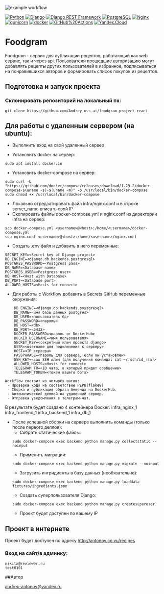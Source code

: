 ![example workflow](https://github.com/Andrey-oss-ai/foodgram-project-react/actions/workflows/foodgram_workflow.yml/badge.svg)

[![Python](https://img.shields.io/badge/-Python-464646?style=flat-square&logo=Python)](https://www.python.org/)
[![Django](https://img.shields.io/badge/-Django-464646?style=flat-square&logo=Django)](https://www.djangoproject.com/)
[![Django REST Framework](https://img.shields.io/badge/-Django%20REST%20Framework-464646?style=flat-square&logo=Django%20REST%20Framework)](https://www.django-rest-framework.org/)
[![PostgreSQL](https://img.shields.io/badge/-PostgreSQL-464646?style=flat-square&logo=PostgreSQL)](https://www.postgresql.org/)
[![Nginx](https://img.shields.io/badge/-NGINX-464646?style=flat-square&logo=NGINX)](https://nginx.org/ru/)
[![gunicorn](https://img.shields.io/badge/-gunicorn-464646?style=flat-square&logo=gunicorn)](https://gunicorn.org/)
[![docker](https://img.shields.io/badge/-Docker-464646?style=flat-square&logo=docker)](https://www.docker.com/)
[![GitHub%20Actions](https://img.shields.io/badge/-GitHub%20Actions-464646?style=flat-square&logo=GitHub%20actions)](https://github.com/features/actions)
[![Yandex.Cloud](https://img.shields.io/badge/-Yandex.Cloud-464646?style=flat-square&logo=Yandex.Cloud)](https://cloud.yandex.ru/)

# Foodgram

Foodgram - сервис для публикации рецептов, работающий как web сервис, 
так и через api. Пользователи прошедшие авторизацию могут добавлять 
рецепты других пользователей в избранное, подписываться на понравившихся
авторов и формировать список покупок из рецептов.

## Подготовка и запуск проекта
### Склонировать репозиторий на локальный пк:
```
git clone https://github.com/Andrey-oss-ai/foodgram-project-react
```
## Для работы с удаленным сервером (на ubuntu):
* Выполнить вход на свой удаленный сервер

* Установить docker на сервер:
```
sudo apt install docker.io 
```
* Установить docker-compose на сервер:
```
sudo curl -L "https://github.com/docker/compose/releases/download/1.29.2/docker-compose-$(uname -s)-$(uname -m)" -o /usr/local/bin/docker-compose
sudo chmod +x /usr/local/bin/docker-compose
```
* Локально отредактировать файл infra/nginx.conf и в строке server_name вписать свой IP
* Скопировать файлы docker-compose.yml и nginx.conf из директории infra на сервер:
```
scp docker-compose.yml <username>@<host>:/home/<username>/docker-compose.yml
scp nginx.conf <username>@<host>:/home/<username>/nginx.conf
```
* Cоздать .env файл и добавить в него переменные:
```
SECRET_KEY=<Secret key of Django project>
DB_ENGINE=<django.db.backends.postgresql>
POSTGRES_PASSWORD=<Postgress pass>
DB_NAME=<Database name>
POSTGRES_USER=<Postgress user>
DB_HOST=<Host with Database>
DB_PORT=<Database port>
ALLOWED_HOSTS=<Hosts for connect>
```
* Для работы с Workflow добавить в Secrets GitHub переменные окружения: 
```
    DB_ENGINE=<django.db.backends.postgresql>
    DB_NAME=<имя базы данных postgres>
    DB_USER=<пользователь бд>
    DB_PASSWORD=<пароль>
    DB_HOST=<db>
    DB_PORT=<5432>
    DOCKER_PASSWORD=<пароль от DockerHub>
    DOCKER_USERNAME=<имя пользователя>
    SECRET_KEY=<секретный ключ проекта django>
    USER=<username для подключения к серверу>
    HOST=<IP сервера>
    PASSPHRASE=<пароль для сервера, если он установлен>
    SSH_KEY=<ваш SSH ключ (для получения команда: cat ~/.ssh/id_rsa)>
    ALLOWED_HOSTS=<Hosts for connect>
    TELEGRAM_TO=<ID чата, в который придет сообщение>
    TELEGRAM_TOKEN=<токен вашего бота>
```
    Workflow состоит из четырёх шагов:
     - Проверка кода на соответствие PEP8(flake8)
     - Сборка и публикация образа бекенда на DockerHub.
     - Автоматический деплой на удаленный сервер.
     - Отправка уведомления в телеграм-чат. 
В результате будет создано 4 контейнера Docker:
infra_nginx_1
infra_frontend_1
infra_backend_1
infra_db_1

* После успешной сборки на сервере выполнить команды (только после первого деплоя):
    - Собрать статические файлы:
    ```
    sudo docker-compose exec backend python manage.py collectstatic --noinput
    ```
    - Применить миграции:
    ```
    sudo docker-compose exec backend python manage.py migrate --noinput
    ```
    - Загрузить ингридиенты  в базу данных (необязательно):  
    ```
    sudo docker-compose exec backend python manage.py loaddata fixtures/ingredients.json
    ```
    - Создать суперпользователя Django:
    ```
    sudo docker-compose exec backend python manage.py createsuperuser
    ```
    - Проект будет доступен по вашему IP

## Проект в интернете
Проект будет доступен по адресу http://antonov.co.vu/recipes

### Вход на сайт/в админку:
```
nikita@reviewer.ru
test0101
```

##Автор

andreu-antonov@yandex.ru


